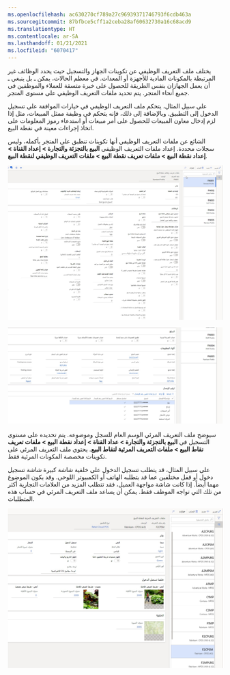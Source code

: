 ```yaml
---
ms.openlocfilehash: ac630270cf789a27c96939371746793f6cdb463a
ms.sourcegitcommit: 87bfbce5cff1a2ceba28af60632730a16c68acd9
ms.translationtype: HT
ms.contentlocale: ar-SA
ms.lasthandoff: 01/21/2021
ms.locfileid: "6070417"
---
```

يختلف ملف التعريف الوظيفي عن تكوينات الجهاز والتسجيل حيث يحدد الوظائف غير المرتبطة بالمكونات المادية للأجهزة أو المعدات. في معظم الحالات، يمكن ـ بل ينبغي ـ أن يعمل الجهازان بنفس الطريقة للحصول على خبرة متسقة للعملاء والموظفين في جميع أنحاء المتجر. يتم تحديد ملفات التعريف الوظيفي على مستوى المتجر. 

على سبيل المثال، يتحكم ملف التعريف الوظيفي في خيارات الموافقة على تسجيل الدخول إلى التطبيق. وبالإضافة إلى ذلك، فإنه يتحكم في وظيفة ممثل المبيعات، مثل إذا لزم إدخال معاون المبيعات للحصول على أمر مبيعات أو استدعاء رموز المعلومات على اتخاذ إجراءات معينة في نقطة البيع. 

الشائع عن ملفات التعريف الوظيفي أنها تكوينات تنطبق على المتجر بأكمله، وليس سجلات محددة. إعداد ملفات التعريف الوظيفي **البيع بالتجزئة والتجارة > إعداد القناة > إعداد نقطة البيع > ملفات تعريف نقطة البيع > ملفات التعريف الوظيفي لنقطة البيع**.

 [ ![لقطة شاشة للجزء الأعلى من صفحة ملفات التعريف الوظيفي لنقطة البيع.](../media/functionality-profiles-top-ss.jpg) ](../media/functionality-profiles-top-ss.jpg#lightbox)
 
 
[ ![لقطة شاشة للجزء الأسفل لصفحة ملفات التعريف الوظيفي لنقطة البيع.](../media/functionality-profiles-bottom-ss.jpg) ](../media/functionality-profiles-bottom-ss.jpg#lightbox)
 

سيوضح ملف التعريف المرئي الوسم العام للسجل وموضوعه. يتم تحديده على مستوى التسجيل في **البيع بالتجزئة والتجارة > عداد القناة > إعداد نقطة البيع > ملفات تعريف نقاط البيع > ملفات التعريف المرئية لنقاط البيع**. يحتوي ملف التعريف المرئي على تكوينات مخصصة المكونات المرئية فقط. 

على سبيل المثال، قد يتطلب تسجيل الدخول على خلفية شاشة كبيرة شاشة تسجيل دخول أو قفل مختلفين عما قد يتطلبه الهاتف أو الكمبيوتر اللوحي. وقد يكون الموضوع مهما أيضاً. إذا كانت شاشة مواجهة العميل، فقد تتطلب المزيد من العلامات التجارية أكثر من تلك التي تواجه الموظف فقط. يمكن أن يساعد ملف التعريف المرئي في حساب هذه المتطلبات. 
 
[ ![لقطة شاشة لملف Dynamics 365 Commerce صفحة ملفات التعريف المرئية لنقطة البيع.](../media/visual-profile-ss.jpg) ](../media/visual-profile-ss.jpg#lightbox)
 
